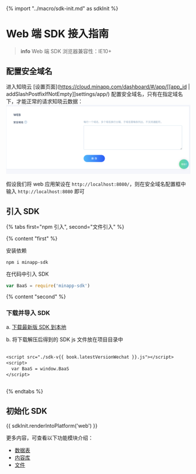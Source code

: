 {% import "../macro/sdk-init.md" as sdkInit %}

#  Web 端 SDK 接入指南

> **info**
> Web 端 SDK 浏览器兼容性：IE10+

## 配置安全域名
进入知晓云 [设置页面](https://cloud.minapp.com/dashboard/#/app/[[app_id | addSlashPostfixIfNotEmpty]]settings/app/) 配置安全域名，只有在指定域名下，才能正常的请求知晓云数据：
![配置安全域名](/images/newbies/web-sdk-secure-domain.png)

假设我们将 web 应用架设在 `http://localhost:8080/`，则在安全域名配置框中输入 `http://localhost:8080` 即可


## 引入 SDK

{% tabs first="npm 引入", second="文件引入" %}

{% content "first" %}

安装依赖

```shell
npm i minapp-sdk
```

在代码中引入 SDK
```javascript
var BaaS = require('minapp-sdk')
```
{% content "second" %}

### 下载并导入 SDK

a. [下载最新版 SDK 到本地](../download-sdk.md)

b. 将下载解压后得到的 SDK js 文件放在项目目录中

<pre>
<code class="lang-html">
&lt;script src="./sdk-v{{ book.latestVersionWechat }}.js"&gt;&lt;/script&gt;
&lt;script&gt;
  var BaaS = window.BaaS
&lt;/script&gt;
</code>
</pre>

{% endtabs %}

## 初始化 SDK

{{ sdkInit.renderIntoPlatform('web') }}

更多内容，可查看以下功能模块介绍：

* [数据表](../schema/README.md)
* [内容库](../content/README.md)
* [文件](../file/README.md)
